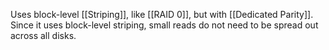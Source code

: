 Uses block-level [[Striping]], like [[RAID 0]], but with [[Dedicated Parity]]. Since it uses block-level striping, small reads do not need to be spread out across all disks.